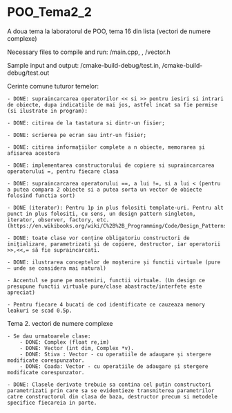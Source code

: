# POO_Tema2_2
A doua tema la laboratorul de POO, tema 16 din lista (vectori de numere complexe)

Necessary files to compile and run: /main.cpp, , /vector.h

Sample input and output: /cmake-build-debug/test.in, /cmake-build-debug/test.out

Cerinte comune tuturor temelor:

	- DONE: supraincarcarea operatorilor << si >> pentru iesiri si intrari de obiecte, dupa indicatiile de mai jos, astfel incat sa fie permise (si ilustrate in program):

    - DONE: citirea de la tastatura si dintr-un fisier;

    - DONE: scrierea pe ecran sau intr-un fisier;

    - DONE: citirea informațiilor complete a n obiecte, memorarea și afisarea acestora

    - DONE: implementarea constructorului de copiere si supraincarcarea operatorului =, pentru fiecare clasa

    - DONE: supraincarcarea operatorului ==, a lui !=, si a lui < (pentru a putea compara 2 obiecte si a putea sorta un vector de obiecte folosind functia sort)

    - DONE (iterator): Pentru 1p in plus folositi template-uri. Pentru alt punct in plus folositi, cu sens, un design pattern singleton, iterator, observer, factory, etc. (https://en.wikibooks.org/wiki/C%2B%2B_Programming/Code/Design_Patterns)
	
    - DONE: toate clase vor conține obligatoriu constructori de inițializare, parametrizati și de copiere, destructor, iar operatorii >>,<<,= să fie supraincarcati.
	
	- DONE: ilustrarea conceptelor de moștenire și functii virtuale (pure – unde se considera mai natural)
	
	- Accentul se pune pe mosteniri, functii virtuale. (Un design ce presupune functii virtuale pure/clase abastracte/interfete este apreciat)
	
	- Pentru fiecare 4 bucati de cod identificate ce cauzeaza memory leakuri se scad 0.5p.

Tema 2. vectori de numere complexe

	- Se dau urmatoarele clase: 
		- DONE: Complex (float re,im)
		- DONE: Vector (int dim, Complex *v).
		- DONE: Stiva : Vector - cu operatiile de adaugare și stergere modificate corespunzator.
		- DONE: Coada: Vector - cu operatiile de adaugare și stergere modificate corespunzator.

	- DONE: Clasele derivate trebuie sa contina cel puțin constructori parametrizati prin care sa se evidentieze transmiterea parametrilor catre constructorul din clasa de baza, destructor precum si metodele specifice fiecareia in parte.
